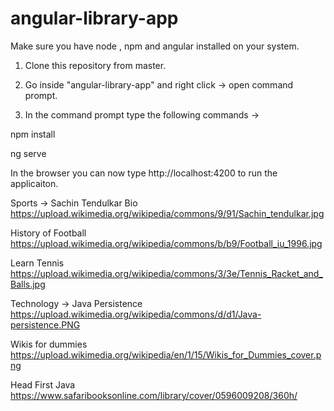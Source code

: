 # angular-library-app
Make sure you have node , npm and angular installed on your system.

1) Clone this repository from master.

2) Go inside "angular-library-app" and right click -> open command prompt.

3) In the command prompt type the following commands ->

npm install

ng serve

In the browser you can now type http://localhost:4200 to run the applicaiton.


Sports ->
Sachin Tendulkar Bio
https://upload.wikimedia.org/wikipedia/commons/9/91/Sachin_tendulkar.jpg

History of Football
https://upload.wikimedia.org/wikipedia/commons/b/b9/Football_iu_1996.jpg

Learn Tennis
https://upload.wikimedia.org/wikipedia/commons/3/3e/Tennis_Racket_and_Balls.jpg



Technology -> 
Java Persistence
https://upload.wikimedia.org/wikipedia/commons/d/d1/Java-persistence.PNG

Wikis for dummies
https://upload.wikimedia.org/wikipedia/en/1/15/Wikis_for_Dummies_cover.png

Head First Java
https://www.safaribooksonline.com/library/cover/0596009208/360h/
